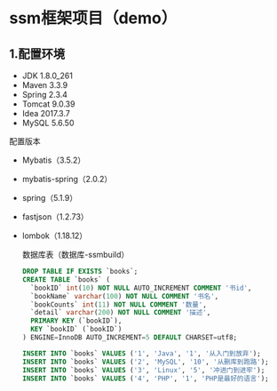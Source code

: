 # ssm框架项目（demo）

## 1.配置环境

- JDK 	        1.8.0_261
- Maven       3.3.9
- Spring         2.3.4
- Tomcat       9.0.39
- Idea             2017.3.7
- MySQL        5.6.50

配置版本

- Mybatis（3.5.2）

- mybatis-spring（2.0.2）

- spring（5.1.9）

- fastjson（1.2.73）

- lombok（1.18.12）

  

  数据库表（数据库-ssmbuild）

  ```sql
  DROP TABLE IF EXISTS `books`;
  CREATE TABLE `books` (
    `bookID` int(10) NOT NULL AUTO_INCREMENT COMMENT '书id',
    `bookName` varchar(100) NOT NULL COMMENT '书名',
    `bookCounts` int(11) NOT NULL COMMENT '数量',
    `detail` varchar(200) NOT NULL COMMENT '描述',
    PRIMARY KEY (`bookID`),
    KEY `bookID` (`bookID`)
  ) ENGINE=InnoDB AUTO_INCREMENT=5 DEFAULT CHARSET=utf8;
  
  INSERT INTO `books` VALUES ('1', 'Java', '1', '从入门到放弃');
  INSERT INTO `books` VALUES ('2', 'MySQL', '10', '从删库到跑路');
  INSERT INTO `books` VALUES ('3', 'Linux', '5', '冲进门到进牢');
  INSERT INTO `books` VALUES ('4', 'PHP', '1', 'PHP是最好的语言');
  
  ```

